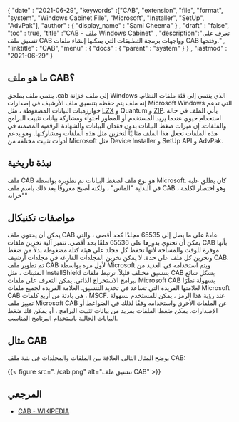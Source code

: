 {
  "date" : "2021-06-29",
  "keywords" :["CAB", "extension", "file", "format", "system", "Windows Cabinet File", "Microsoft", "Installer", "SetUp", "AdvPak"],
  "author" : {
    "display_name" : "Sami Cheema"
} ,
  "draft" : "false",
  "toc" : true,
  "title" :"CAB - ملف Windows Cabinet" ,
  "description":"تعرف على تنسيق ملف CAB وواجهات برمجة التطبيقات التي يمكنها إنشاء ملفات CAB وفتحها." ,
  "linktitle" : "CAB",
  "menu" : {
    "docs" : {
      "parent" : "system"
}
} ,
  "lastmod" : "2021-06-29"
}

## ما هو ملف CAB؟ ##

ينتمي ملف بملحق .cab إلى ملف خزانة Windows الذي ينتمي إلى فئة ملفات النظام. إنه ملف يتم حفظه بتنسيق ملف الأرشيف في إصدارات Microsoft Windows التي تدعم خوارزميات البيانات المضغوطة ، مثل [LZX](/ar/compression/lzx/) و Quantum و [ZIP](/ar/compression/zip/ ). يأتي الملف في حالة استخدام حيوي عندما يريد المستخدم أو المطور احتواء ومشاركة بيانات تثبيت البرامج والملفات. إن ميزات ضغط البيانات بدون فقدان البيانات والشهادة الرقمية المضمنة في هذه الملفات تجعل هذا الملف مثاليًا لتخزين مثل هذه الملفات ومشاركتها. وهو يدعم أدوات تثبيت مختلفة من Microsoft مثل Device Installer و SetUp API و AdvPak.

## نبذة تاريخية ##

ملف CAB هو نوع ملف لضغط البيانات تم تطويره بواسطة Microsoft. كان يطلق عليه في البداية "الماس" ، ولكنه أصبح معروفًا بعد ذلك باسم ملف CAB ، وهو اختصار لكلمة "خزانة"

## مواصفات تكنيكال ##

يمكن أن يحتوي ملف CAB عادةً على ما يصل إلى 65535 مجلدًا كحد أقصى ، والتي يمكن أن تحتوي بدورها على 65536 ملفًا بحد أقصى. تتميز آلية تخزين ملفات CAB بأنها موفرة للوقت والمساحة لأنها تحفظ كل مجلد على هيئة كتلة مضغوطة بدلاً من ضغط وتخزين كل ملف على حدة. لا يمكن تخزين المجلدات الفارغة في مجلدات أرشيف CAB. تم تطوير ملف CAB لأول مرة بواسطة Microsoft ويتم استخدامه في العديد من المثبتات ، مثل InstallShield بتنسيق مختلف قليلاً. ترتبط ملفات CAB بشكل شائع ببرامج الاستخراج الذاتي. يمكن التعرف على ملفات Microsoft CAB بسهولة نظرًا لعلامتها الفريدة التي تساعد في تحديد التنسيق. العلامة الفريدة لجميع ملفات Microsoft CAB هي بادئة من أربع كلمات ، MSCF. عند رؤية هذا الرمز ، يمكن للمستخدم بسهولة تمييز ملف Microsoft CAB عن الملفات الأخرى واستخدامه وفقًا لذلك في الضواغط أو الإصدارات. يمكن ضغط الملفات بمزيد من بيانات تثبيت البرامج ، أو يمكن فك ضغط البيانات الحالية باستخدام البرنامج المناسب.


## مثال CAB ##

يوضح المثال التالي العلاقة بين الملفات والمجلدات في بنية ملف CAB:

{{< figure src="../cab.png" alt="تنسيق ملف CAB" >}}

## المرجعي ##

* [CAB - WIKIPEDIA](https://en.wikipedia.org/wiki/Cabinet_(file_format))
